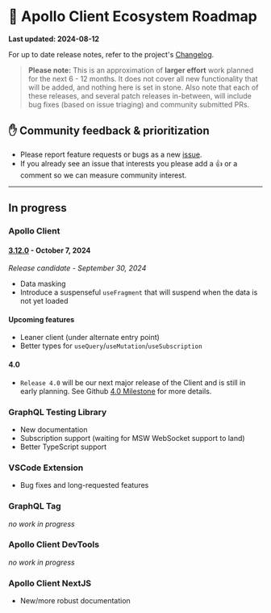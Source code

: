 # 🔮 Apollo Client Ecosystem Roadmap

**Last updated: 2024-08-12**

For up to date release notes, refer to the project's [Changelog](https://github.com/apollographql/apollo-client/blob/main/CHANGELOG.md).

> **Please note:** This is an approximation of **larger effort** work planned for the next 6 - 12 months. It does not cover all new functionality that will be added, and nothing here is set in stone. Also note that each of these releases, and several patch releases in-between, will include bug fixes (based on issue triaging) and community submitted PRs.

## ✋ Community feedback & prioritization

- Please report feature requests or bugs as a new [issue](https://github.com/apollographql/apollo-client/issues/new/choose).
- If you already see an issue that interests you please add a 👍 or a comment so we can measure community interest.

---

## In progress

### Apollo Client

#### [3.12.0](https://github.com/apollographql/apollo-client/milestone/42) - October 7, 2024
_Release candidate - September 30, 2024_

- Data masking
- Introduce a suspenseful `useFragment` that will suspend when the data is not yet loaded

#### Upcoming features

- Leaner client (under alternate entry point)
- Better types for `useQuery`/`useMutation`/`useSubscription`

#### 4.0

- `Release 4.0` will be our next major release of the Client and is still in early planning.  See Github [4.0 Milestone](https://github.com/apollographql/apollo-client/milestone/31) for more details.

### GraphQL Testing Library

- New documentation
- Subscription support (waiting for MSW WebSocket support to land)
- Better TypeScript support

### VSCode Extension

- Bug fixes and long-requested features

### GraphQL Tag

_no work in progress_

### Apollo Client DevTools

_no work in progress_

### Apollo Client NextJS

- New/more robust documentation

